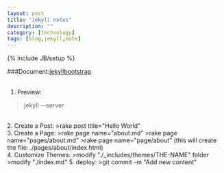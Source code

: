 ```yaml
---
layout: post
title: "Jekyll notes"
description: ""
category: [technology]
tags: [blog,jekyll,note]
---
```

{% include JB/setup %}

###Document:[jekyllbootstrap](http://jekyllbootstrap.com/)		
<br>
1. Preview:
>jekyll --server  
<br>
2. Create a Post:
>rake post title="Hello World"  
<br>
3. Create a Page:
>rake page name="about.md"  
>rake page name="pages/about.md"  
>rake page name="page/about" (this will create the file: ./pages/about/index.html)  
<br>
4. Customize Themes:
>modify "./_includes/themes/THE-NAME" folder
>modify "./index.md"
5. deploy:
>git commit -m "Add new content"
